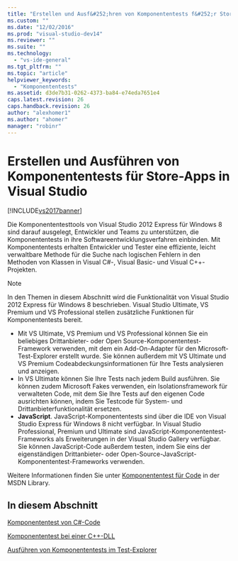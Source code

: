 ```yaml
---
title: "Erstellen und Ausf&#252;hren von Komponententests f&#252;r Store-Apps in Visual Studio | Microsoft Docs"
ms.custom: ""
ms.date: "12/02/2016"
ms.prod: "visual-studio-dev14"
ms.reviewer: ""
ms.suite: ""
ms.technology: 
  - "vs-ide-general"
ms.tgt_pltfrm: ""
ms.topic: "article"
helpviewer_keywords: 
  - "Komponententests"
ms.assetid: d3de7b31-0262-4373-ba84-e74eda7651e4
caps.latest.revision: 26
caps.handback.revision: 26
author: "alexhomer1"
ms.author: "ahomer"
manager: "robinr"
---
```

# Erstellen und Ausf&#252;hren von Komponententests f&#252;r Store-Apps in Visual Studio
[!INCLUDE[vs2017banner](../code-quality/includes/vs2017banner.md)]

Die Komponententesttools von Visual Studio 2012 Express für Windows 8 sind darauf ausgelegt, Entwickler und Teams zu unterstützen, die Komponententests in ihre Softwareentwicklungsverfahren einbinden. Mit Komponententests erhalten Entwickler und Tester eine effiziente, leicht verwaltbare Methode für die Suche nach logischen Fehlern in den Methoden von Klassen in Visual C\#\-, Visual Basic\- und Visual C\+\+\-Projekten.  
  
> [!NOTE]
>  In den Themen in diesem Abschnitt wird die Funktionalität von Visual Studio 2012 Express für Windows 8 beschrieben. Visual Studio Ultimate, VS Premium und VS Professional stellen zusätzliche Funktionen für Komponententests bereit.  
>   
>  -   Mit VS Ultimate, VS Premium und VS Professional können Sie ein beliebiges Drittanbieter\- oder Open Source\-Komponententest\-Framework verwenden, mit dem ein Add\-On\-Adapter für den Microsoft\-Test\-Explorer erstellt wurde. Sie können außerdem mit VS Ultimate und VS Premium Codeabdeckungsinformationen für Ihre Tests analysieren und anzeigen.  
> -   In VS Ultimate können Sie Ihre Tests nach jedem Build ausführen. Sie können zudem Microsoft Fakes verwenden, ein Isolationsframework für verwalteten Code, mit dem Sie Ihre Tests auf den eigenen Code ausrichten können, indem Sie Testcode für System\- und Drittanbieterfunktionalität ersetzen.  
> -   **JavaScript**. JavaScript\-Komponententests sind über die IDE von Visual Studio Express für Windows 8 nicht verfügbar. In Visual Studio Professional, Premium und Ultimate sind JavaScript\-Komponententest\-Frameworks als Erweiterungen in der Visual Studio Gallery verfügbar. Sie können JavaScript\-Code außerdem testen, indem Sie eins der eigenständigen Drittanbieter\- oder Open\-Source\-JavaScript\-Komponententest\-Frameworks verwenden.  
>   
>  Weitere Informationen finden Sie unter [Komponententest für Code](../test/unit-test-your-code.md) in der MSDN Library.  
  
## In diesem Abschnitt  
 [Komponententest von C\#\-Code](../test/unit-testing-visual-csharp-code-in-a-store-app.md)  
  
 [Komponententest bei einer C\+\+\-DLL](../test/unit-testing-a-visual-cpp-dll-for-store-apps.md)  
  
 [Ausführen von Komponententests im Test\-Explorer](../test/run-unit-tests-for-store-apps-in-visual-studio.md)